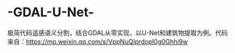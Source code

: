# -GDAL-U-Net-
极简代码遥感语义分割，结合GDAL从零实现，以U-Net和建筑物提取为例。代码来自：https://mp.weixin.qq.com/s/VppNuQIprdopI0g0Ghhi9w

